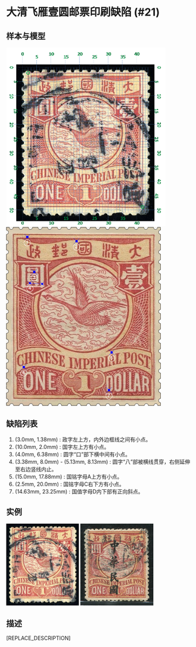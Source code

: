 # 大清飞雁壹圆邮票印刷缺陷 (#21)

## 样本与模型
<img src="sampling.png" height=480/> <img src="model.png" height=480/>

## 缺陷列表
1. (3.0mm, 1.38mm) :  政字左上方，内外边框线之间有小点。
1. (10.0mm, 2.0mm) :  国字左上方有小点。
1. (4.0mm, 6.38mm) :  圆字“口”部下横中间有小点。
1. (3.38mm, 8.0mm) - (5.13mm, 8.13mm) :  圆字“八”部被横线贯穿，右侧延伸至右边竖线内止。
1. (15.0mm, 17.88mm) :  国铭字母A上方有小点。
1. (2.5mm, 20.0mm) :  国铭字母C右下方有小点。
1. (14.63mm, 23.25mm) :  国值字母D内下部有正向斜点。


## 实例
<img src="2009-03-10_00025383119A.jpg" height=220/> <img src="2016-06-17_00215431004A.jpg" height=220/> 


## 描述
[REPLACE_DESCRIPTION]
